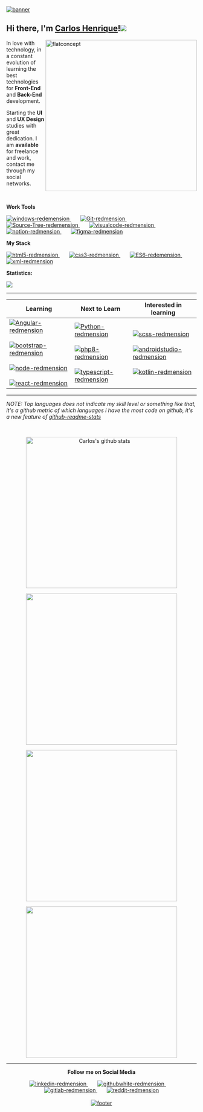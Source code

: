 <a href="#">
<img width="auto" src="https://i.ibb.co/XS68v06/banner.png" alt="banner" border="0" />
</a>

## Hi there, I'm [Carlos Henrique]()!<a href="#"><img src="https://github.githubassets.com/images/icons/emoji/octocat.png"></a>

<a href="#">
<img src="https://i.ibb.co/zPZrdcM/flatdesignconcept.png" min-width="400px" max-width="400px" width="400px" align="right" alt="flatconcept">
</a>
<p align="left">
In love with
technology, in a constant evolution of learning the best technologies for <strong>Front-End</strong>
 and <strong>Back-End</strong> development.
</p>
<p align="left">
Starting the <strong>UI</strong> and <strong>UX Design</strong> studies with great dedication. I am <strong>available</strong> for freelance and work, contact me through my social networks.
</p>
<br>

**Work Tools**

<p>
</p>
<p align="left">
<a href="https://www.microsoft.com/pt-br/windows/" target="_blank">
<img src="https://i.ibb.co/NFXK02X/windows-redemension.png" alt="windows-redemension" title="Windows 10" border="0" />
</a>&ensp;&ensp;&ensp;
<a href="https://git-scm.com/" target="_blank">
<img src="https://i.ibb.co/6ZQCtTp/Git-redmension.png" alt="Git-redmension" title="Git" border="0" />
</a>&ensp;&ensp;&ensp;
<a href="https://www.sourcetreeapp.com/" target="_blank">
<img src="https://i.ibb.co/kxWq8b0/Source-Tree-redemension.png" alt="Source-Tree-redemension" title="Sourcetree" border="0" />
</a>&ensp;&ensp;&ensp;
<a href="https://code.visualstudio.com/" target="_blank">
<img src="https://i.ibb.co/4VFjd1t/visualcode-redmension.png" alt="visualcode-redmension" title="VS Code" border="0" />
</a>&ensp;&ensp;&ensp;
<a href="https://www.notion.so/login" target="_blank">
<img src="https://i.ibb.co/jG5GySm/notion-redmension.png" alt="notion-redmension" title="Notion" border="0" />
</a>&ensp;&ensp;&ensp;
<a href="https://www.figma.com/" target="_blank">
<img src="https://i.ibb.co/X5NxFBN/figma-redmension.png" alt="figma-redmension" title="Figma" border="0" />
</a>
</p>

**My Stack**

<p>
</p>
<p align="left">
<a href="https://developer.mozilla.org/pt-BR/docs/Web/HTML/HTML5">
<img src="https://i.ibb.co/Q9x7wn0/html5-redmension.png" alt="html5-redmension" title="HTML5" border="0" />
</a>&ensp;&ensp;&ensp;
<a href="https://www.w3schools.com/css/">
<img src="https://i.ibb.co/zZtwrHv/css3-redmension.png" alt="css3-redmension" title="CSS3" border="0" />
</a>&ensp;&ensp;&ensp;
<a href="https://www.ecma-international.org/publications-and-standards/standards/ecma-262/">
<img src="https://i.ibb.co/1vZNsFg/ES6-redemension.png" alt="ES6-redemension" title="ECMAScript" border="0" />
</a>&ensp;&ensp;&ensp;
<a href="https://www.w3.org/TR/REC-xml/">
<img src="https://i.ibb.co/Sx1SRs8/xml-redmension.png" alt="xml-redmension" title="XML" border="0" />
</a>
</p>


**Statistics:**

![](https://komarev.com/ghpvc/?username=devCarlosHenSil&color=blueviolet&style=flat)

---

<table width="100%">
  <thead>
    <tr>
      <th>Learning</th>
      <th>Next to Learn</th>
      <th>Interested in learning</th>
    </tr>
  </thead>
  <tbody>
    <tr>
      <td>
       <a href="https://angular.io/">
       <img src="https://i.ibb.co/fSHpZcK/Angular-redmension.png" alt="Angular-redmension" title="Angular"  border="0" />
       </a>&ensp;&ensp;&ensp;
        <a href="https://getbootstrap.com/">
        <img src="https://i.ibb.co/y4khFPj/bootstrap-redmension.png" alt="bootstrap-redmension" title="Bootstrap" border="0" />
        </a>&ensp;&ensp;&ensp;
        <a href="https://nodejs.org/en/">
        <img src="https://i.ibb.co/7Ns7b5W/node-redmension.png" alt="node-redmension" title="Node.Js" border="0" />
        </a>&ensp;&ensp;&ensp;
        <a href="https://pt-br.reactjs.org/">
        <img src="https://i.ibb.co/TccNxn6/react-redmension.png" alt="react-redmension" title="React" border="0" />
        </a> 
      </td>
      <td>
        <a href="https://www.python.org/">
        <img src="https://i.ibb.co/zZt8gcN/Python-redmension.png" alt="Python-redmension" title="Python" border="0" />
        </a>&ensp;&ensp;&ensp;
        <a href="https://www.php.net/">
        <img src="https://i.ibb.co/JzxTTLP/php8-redmension.png" alt="php8-redmension" alt="php8-redmension" title="PHP8" border="0" />
        </a>&ensp;&ensp;&ensp;
        <a href="https://www.typescriptlang.org/">
        <img src="https://i.ibb.co/TM7HFJb/typescript-redmension.png" alt="typescript-redmension" title="TypeScript" border="0" />
        </a>
      </td>
      <td>
        <a href="https://sass-lang.com/documentation/syntax">
        <img src="https://i.ibb.co/FsGpytB/scss-redmension.png" alt="scss-redmension" title="SCSS" border="0" />
        </a>&ensp;&ensp;&ensp;
        <a href="https://developer.android.com/studio">
        <img src="https://i.ibb.co/fQP8ZtY/androidstudio-redmension.png" alt="androidstudio-redmension" title="Android Studio" border="0" />
        </a>&ensp;&ensp;&ensp;
        <a href="https://kotlinlang.org/">
        <img src="https://i.ibb.co/YPTFgHF/kotlin-redmension.png" alt="kotlin-redmension" title="Kotlin" border="0" />
        </a>
      </td>       
    </tr>
  </tbody>
</table>

</p>

---


_NOTE: Top languages does not indicate my skill level or something like that, it's a github metric of which languages i have the most code on github, it's a new feature of [github-readme-stats](https://github.com/anuraghazra/github-readme-stats)_

<br/>

<center>
    <tr>
      <td>
      <p align="center">
      <a href="#">
      <img width="400px" align="center" src="https://github-readme-stats.vercel.app/api?username=devCarlosHenSil&hide_border=true&show_icons=true&include_all_commits=true&theme=synthwave" alt="Carlos's github stats" border="0" />
      </a>
      </p>
      </td>
    </tr>
      <td>
      <p align="center">
      <a href="#">
      <img width="400px" align="center" src="https://github-readme-stats.vercel.app/api/top-langs?username=devCarlosHenSil&hide_border=true&layout=compact&langs_count=20&theme=synthwave" border="0" />
      </a>
      </p>
      </td>
    <tr>
      <td>
      <p align="center">
      <a href="#">
      <img width="400px" align="center" src="https://github-readme-stats.vercel.app/api/wakatime?username=devXcodeZero&hide_border=true&theme=synthwave&langs_count=20&layout=compact&v2&" border="0" />
      </a>
      </p>
      </td>
    </tr>
    <tr>
      <td>
      <p align="center">
      <a href="#">
      <img width="400px" align="center" src="https://github-readme-streak-stats.herokuapp.com/?user=devCarlosHenSil&hide_border=true&theme=synthwave" border="0" />
      </a>
      </p>
      </td>
    </tr>

</center>

---
<p align="center">
<strong>Follow me on Social Media</strong>
</p>
<p>
</p>
<p align="center">
<a href="https://www.linkedin.com/in/carlos-henrique-silva-dev/" target="_blank">
<img src="https://i.ibb.co/2sC0pB6/linkedin-redmension.png" alt="linkedin-redmension" title="Linkedin" border="0" />
</a>&ensp;&ensp;&ensp;
<a href="https://github.com/devCarlosHenSil"target="_blank">
<img src="https://i.ibb.co/23MV8MP/githubwhite-redmension.png" alt="githubwhite-redmension" title="GitHub" border="0" />
</a>&ensp;&ensp;&ensp;
<a href="#"target="_blank">
<img src="https://i.ibb.co/YdbgMTG/gitlab-redmension.png" alt="gitlab-redmension" title="GitLab" border="0" />
</a>&ensp;&ensp;&ensp;
<a href="https://www.reddit.com/user/LendaryStarkS"target="_blank">
<img src="https://i.ibb.co/TWnGSvT/reddit-redmension.png" alt="reddit-redmension" title="Reddit" border="0" />
</a>
<br/>
<br/>
<a href="#">
<img width= "auto" src="https://i.ibb.co/2KTf5Lh/footer.png" alt="footer" border="0" />
</a>